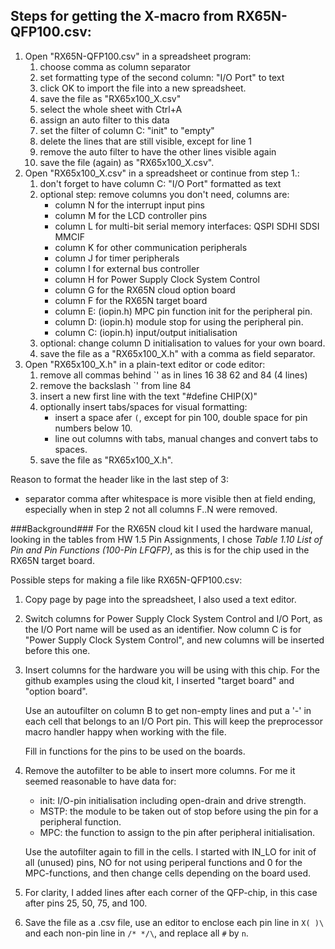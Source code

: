 Steps for getting the X-macro from RX65N-QFP100.csv:
---
1. Open "RX65N-QFP100.csv" in a spreadsheet program:
   1. choose comma as column separator
   1. set formatting type of the second column: "I/O Port" to text
   1. click OK to import the file into a new spreadsheet.
   1. save the file as "RX65x100_X.csv"
   1. select the whole sheet with Ctrl+A
   1. assign an auto filter to this data
   1. set the filter of column C: "init" to "empty"
   1. delete the lines that are still visible, except for line 1
   1. remove the auto filter to have the other lines visible again
   1. save the file (again) as "RX65x100_X.csv".
2. Open "RX65x100_X.csv" in a spreadsheet or continue from step 1.: 
   1. don't forget to have column C: "I/O Port" formatted as text
   1. optional step: remove columns you don't need, columns are:
      - column N for the interrupt input pins
      - column M for the LCD controller pins
      - column L for multi-bit serial memory interfaces: QSPI SDHI SDSI MMCIF
	  - column K for other communication peripherals
	  - column J for timer peripherals
	  - column I for external bus controller
	  - column H for Power Supply Clock System Control
	  - column G for the RX65N cloud option board
	  - column F for the RX65N target board
	  - column E: (iopin.h) MPC pin function init for the peripheral pin.
	  - column D: (iopin.h) module stop for using the peripheral pin.
	  - column C: (iopin.h) input/output initialisation
   1. optional: change column D initialisation to values for your own board.
   1. save the file as a "RX65x100_X.h" with a comma as field separator.
3. Open "RX65x100_X.h" in a plain-text editor or code editor:
   1. remove all commas behind `\' as in lines 16 38 62 and 84 (4 lines)
   1. remove the backslash `\' from line 84
   1. insert a new first line with the text "#define CHIP(X)\"
   1. optionally insert tabs/spaces for visual formatting:
      - insert a space afer `(`, except for pin 100, double space for pin 
        numbers below 10.
	  - line out columns with tabs, manual changes and convert tabs
	    to spaces.
   1. save the file as "RX65x100_X.h".

Reason to format the header like in the last step of 3:
- separator comma after whitespace is more visible then at field ending,
  especially when in step 2 not all columns F..N were removed.

###Background###
For the RX65N cloud kit I used the hardware manual, looking in the tables 
 from HW 1.5 Pin Assignments, I chose 
 _Table 1.10 List of Pin and Pin Functions (100-Pin LFQFP)_,
 as this is for the chip used in the RX65N target board.

Possible steps for making a file like RX65N-QFP100.csv:
1. Copy page by page into the spreadsheet, I also used a text editor.
1. Switch columns for Power Supply Clock System Control and I/O Port, as
   the I/O Port name will be used as an identifier. Now column C is for 
   "Power Supply Clock System Control", and new columns will be inserted
   before this one.
1. Insert columns for the hardware you will be using with this chip. 
   For the github examples using the cloud kit, I inserted "target board" 
   and "option board". 
   
   Use an autoufilter on column B to get non-empty lines and put a '-' in
   each cell that belongs to an I/O Port pin. This will keep the 
   preprocessor macro handler happy when working with the file. 
   
   Fill in functions for the pins to be used on the boards.
   
1. Remove the autofilter to be able to insert more columns. 
   For me it seemed reasonable to have data for:
   - init: I/O-pin initialisation including open-drain and drive strength.
   - MSTP: the module to be taken out of stop before using the pin for a
     peripheral function.
   - MPC: the function to assign to the pin after peripheral initialisation.
   
   Use the autofilter again to fill in the cells. I started with IN_LO for
   init of all (unused) pins, NO for not using periperal functions and 0 for
   the MPC-functions, and then change cells depending on the board used. 
   
1. For clarity, I added lines after each corner of the QFP-chip, in this case 
   after pins 25, 50, 75, and 100.
   
1. Save the file as a .csv file, use an editor to enclose each pin line in
   `X( )\` and each non-pin line in `/* */\`, and replace all `#` by `n`.
